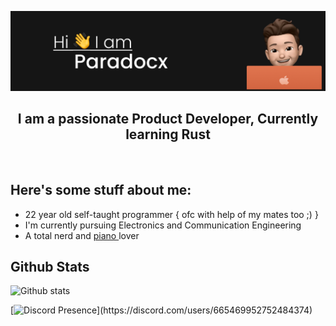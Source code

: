 ![header](./assets/header2.png)

<div align="center">
  <h2>I am a passionate Product Developer, Currently learning Rust</h2> 
</div>
<br>

## Here's some stuff about me:
<ul style="list-style-type:disc;">
  <li> 22 year old self-taught programmer { ofc with help of my mates too ;) }</li>
  <li>I'm currently pursuing Electronics and Communication Engineering </li>
  <li>A total nerd and <u> piano </u> lover </li>
 </ul>
 
 
 ## Github Stats
 ![Github stats](https://github-readme-stats.vercel.app/api?username=para-docx)
 
 
 [![Discord Presence](https://lanyard.cnrad.dev/api/665469952752484374?idleMessage=Probably%20working%20irl...)](https://discord.com/users/665469952752484374)
   
